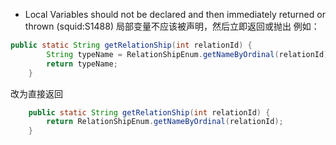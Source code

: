 - Local Variables should not be declared and then immediately returned or thrown (squid:S1488)
局部变量不应该被声明，然后立即返回或抛出
例如：

```java
public static String getRelationShip(int relationId) {
		String typeName = RelationShipEnum.getNameByOrdinal(relationId);
		return typeName;
	}
```
改为直接返回

```java
	public static String getRelationShip(int relationId) {
		return RelationShipEnum.getNameByOrdinal(relationId);
	}

```


